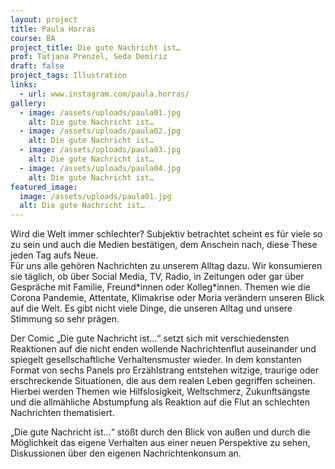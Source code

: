 ```yaml
---
layout: project
title: Paula Horras
course: BA
project_title: Die gute Nachricht ist…
prof: Tatjana Prenzel, Seda Demiriz
draft: false
project_tags: Illustration
links:
  - url: www.instagram.com/paula.horras/
gallery:
  - image: /assets/uploads/paula01.jpg
    alt: Die gute Nachricht ist…
  - image: /assets/uploads/paula02.jpg
    alt: Die gute Nachricht ist…
  - image: /assets/uploads/paula03.jpg
    alt: Die gute Nachricht ist…
  - image: /assets/uploads/paula04.jpg
    alt: Die gute Nachricht ist…
featured_image:
  image: /assets/uploads/paula01.jpg
  alt: Die gute Nachricht ist…
---
```

Wird die Welt immer schlechter? Subjektiv betrachtet scheint es für viele so zu sein und auch die Medien bestätigen, dem Anschein nach, diese These jeden Tag aufs Neue.\
Für uns alle gehören Nachrichten zu unserem Alltag dazu. Wir konsumieren sie täglich, ob über Social Media, TV, Radio, in Zeitungen oder gar über Gespräche mit Familie, Freund\*innen oder Kolleg\*innen. Themen wie die Corona Pandemie, Attentate, Klimakrise oder Moria verändern unseren Blick auf die Welt. Es gibt nicht viele Dinge, die unseren Alltag und unsere Stimmung so sehr prägen.

Der Comic „Die gute Nachricht ist…“ setzt sich mit verschiedensten Reaktionen auf die nicht enden wollende Nachrichtenflut auseinander und spiegelt gesellschaftliche Verhaltensmuster wieder. In dem konstanten Format von sechs Panels pro Erzählstrang entstehen witzige, traurige oder erschreckende Situationen, die aus dem realen Leben gegriffen scheinen. Hierbei werden Themen wie Hilfslosigkeit, Weltschmerz, Zukunftsängste und die allmähliche Abstumpfung als Reaktion auf die Flut an schlechten Nachrichten thematisiert.

„Die gute Nachricht ist…“ stößt durch den Blick von außen und durch die Möglichkeit das eigene Verhalten aus einer neuen Perspektive zu sehen, Diskussionen über den eigenen Nachrichtenkonsum an.
